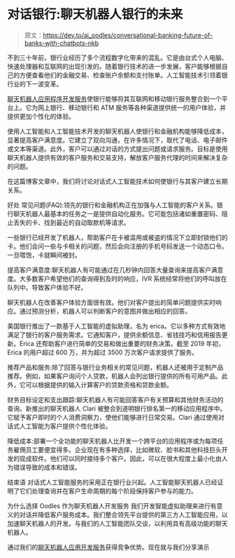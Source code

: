 # 对话银行:聊天机器人银行的未来

> 原文：<https://dev.to/ai_oodles/conversational-banking-future-of-banks-with-chatbots-nkb>

不到三十年前，银行业经历了多个流程数字化带来的混乱。它是由台式个人电脑、快速处理器和互联网的出现引发的。随着银行技术的进一步发展，客户能够根据自己的方便查看他们的金融交易、检查账户余额和支付账单。人工智能技术引领着银行业的下一波变革。

[聊天机器人应用程序开发服务](https://artificialintelligence.oodles.io/chatbot-development-services/)使银行能够将其互联网和移动银行服务整合到一个平台上。它为网上银行、移动银行和 ATM 服务等各种渠道提供统一的用户体验，并提供更加个性化的体验。

使用人工智能和人工智能技术开发的聊天机器人使银行和金融机构能够降低成本，显著提高客户满意度。它建立了双向沟通，在许多情况下，取代了电话、电子邮件或文本等渠道。此外，客户可以通过对话的方式提出问题或请求服务。目标是使用聊天机器人提供有效的客户服务和交易支持，解放客户服务代理的时间来解决复杂的问题。

在这篇博客文章中，我们将讨论对话式人工智能技术如何使银行与其客户建立长期关系。

好处
常见问题(FAQ):领先的银行和金融机构正在加强与人工智能的客户关系。银行聊天机器人最基本的任务之一是提供自动化服务。它可能包括诸如重置密码、阻止丢失的卡、找到最近的自动取款机等请求。

一些银行已经开发了机器人，帮助客户在卡被滥用或被盗的情况下立即封锁他们的卡。他们会问一些与卡相关的问题，然后会向注册的手机号码发送一个动态口令。一旦喂饱，卡就瞬间被封。

提高客户满意度:聊天机器人有可能通过在几秒钟内回答大量查询来提高客户满意度。大多数客户希望他们的查询得到及时的响应，IVR 系统经常将他们的呼叫放在队列中。导致客户体验不好。

聊天机器人在改善客户体验方面很有效。他们对客户提出的简单问题提供实时响应。通过预测分析，机器人可以判断客户的意图并做出相应的回答。

美国银行推出了一款基于人工智能的虚拟助理，名为 erica。它以多种方式有效地满足了银行的客户服务需求。它通知客户，提供余额信息、省钱技巧和信用报告更新。Erica 还帮助客户进行简单的交易和做出重要的财务决策。截至 2019 年初，Erica 的用户超过 600 万，并为超过 3500 万次客户请求提供了服务。

推荐产品和服务:除了回答与银行业务相关的常见问题，机器人还被用于定制产品推荐。例如，如果客户询问个人贷款，机器人会列出银行提供的所有可用产品。此外，它可以根据提供的输入计算客户的贷款资格和贷款金额。

财务目标设定和支出跟踪:聊天机器人有可能回答客户有关预算和其他财务活动的查询。新推出的聊天机器人 Clari 被整合到道明银行排名第一的移动应用程序中。它赋予客户即时的个人消费洞察力，使他们能够进行日常交易。Clari 通过使用对话式人工智能为客户提供个性化体验。

降低成本:部署一个全功能的聊天机器人比开发一个跨平台的应用程序或为每项任务雇佣员工要便宜得多。企业现在有多种选择，比如微软、脸书和其他科技巨头开发的现成软件。他们可以同时接待多个客户。因此，可以在很大程度上最小化由人为错误导致的成本和错误。

结束语
对话式人工智能服务的采用正在银行业兴起。人工智能聊天机器人已经证明了它们处理查询并在客户生命周期的每个阶段保持客户参与的能力。

为什么选择 Oodles 作为聊天机器人开发服务
我们开发智能虚拟助理来进行有意义的对话并降低客户服务成本。我们整合领先平台提供的第三方人工智能应用，以加速聊天机器人的开发。与我们的人工智能团队交谈，以利用具有高级功能的聊天机器人。

通过我们的[聊天机器人应用开发服务](https://artificialintelligence.oodles.io/chatbot-development-services/)获得竞争优势。现在就与我们分享演示